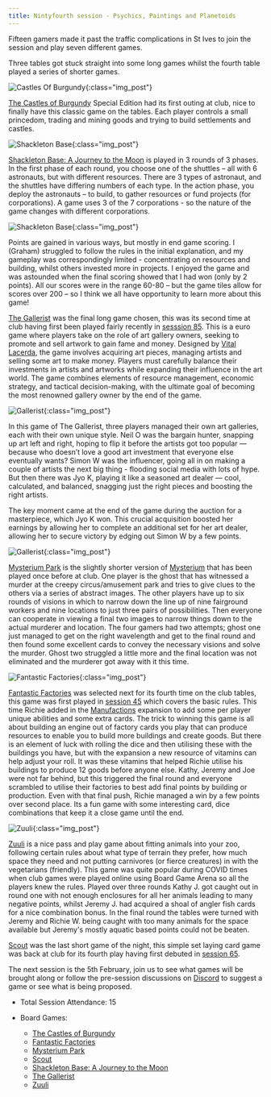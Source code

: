 ```yaml
---
title: Nintyfourth session - Psychics, Paintings and Planetoids
---
```


Fifteen gamers made it past the traffic complications in St Ives to join the session and play seven different games.

Three tables got stuck straight into some long games whilst the fourth table played a series of shorter games.

![Castles Of Burgundy](/images/posts/2025_01_22/CastlesOfBurgundy01.jpg "Castles Of Burgundy"){:class="img_post"}

[The Castles of Burgundy][CoB] Special Edition had its first outing at club, nice to finally have this classic game on the tables. Each player controls a small princedom, trading and mining goods and trying to build settlements and castles. 

![Shackleton Base](/images/posts/2025_01_22/ShackletonsBase01.jpg "Shackleton Base"){:class="img_post"}

[Shackleton Base: A Journey to the Moon][SB] is played in 3 rounds of 3 phases.  In the first phase of each round, you choose one of the shuttles – all with 6 astronauts, but with different resources.  There are 3 types of astronaut, and the shuttles have differing numbers of each type.  In the action phase, you deploy the astronauts – to build, to gather resources or fund projects (for corporations).  A game uses 3 of the 7 corporations - so the nature of the game changes with different corporations.  

![Shackleton Base](/images/posts/2025_01_22/ShackletonsBase02.jpg "Shackleton Base"){:class="img_post"}

Points are gained in various ways, but mostly in end game scoring.  I (Graham) struggled to follow the rules in the initial explanation, and my gameplay was correspondingly limited - concentrating on resources and building, whilst others invested more in projects.  I enjoyed the game and was astounded when the final scoring showed that I had won (only by 2 points).  All our scores were in the range 60-80 – but the game tiles allow for scores over 200 – so I think we all have opportunity to learn more about this game!

[The Gallerist][TGa] was the final long game chosen, this was its second time at club having first been played fairly recently in [sesssion 85][85]. This is a euro game where players take on the role of art gallery owners, seeking to promote and sell artwork to gain fame and money. Designed by [Vital Lacerda][VL], the game involves acquiring art pieces, managing artists and selling some art to make money. Players must carefully balance their investments in artists and artworks while expanding their influence in the art world. The game combines elements of resource management, economic strategy, and tactical decision-making, with the ultimate goal of becoming the most renowned gallery owner by the end of the game. 

![Gallerist](/images/posts/2025_01_22/Gallerist02.jpg "Gallerist"){:class="img_post"}

In this game of The Gallerist, three players managed their own art galleries, each with their own unique style. Neil O was the bargain hunter, snapping up art left and right, hoping to flip it before the artists got too popular — because who doesn’t love a good art investment that everyone else eventually wants? Simon W was the influencer, going all in on making a couple of artists the next big thing - flooding social media with lots of hype. But then there was Jyo K, playing it like a seasoned art dealer — cool, calculated, and balanced, snagging just the right pieces and boosting the right artists.

The key moment came at the end of the game during the auction for a masterpiece, which Jyo K won. This crucial acquisition boosted her earnings by allowing her to complete an additional set for her art dealer, allowing her to secure victory by edging out Simon W by a few points.

![Gallerist](/images/posts/2025_01_22/Gallerist01.jpg "Gallerist"){:class="img_post"}

[Mysterium Park][MP] is the slightly shorter version of [Mysterium][My] that has been played once before at club. One player is the ghost that has witnessed a murder at the creepy circus/amusement park and tries to give clues to the others via a series of abstract images. The other players have up to six rounds of visions in which to narrow down the line up of nine fairground workers and nine locations to just three pairs of possibilities. Then everyone can cooperate in viewing a final two images to narrow things down to the actual murderer and location. The four gamers had two attempts; ghost one just managed to get on the right wavelength and get to the final round and then found some excellent cards to convey the necessary visions and solve the murder. Ghost two struggled a little more and the final location was not eliminated and the murderer got away with it this time.

![Fantastic Factories](/images/posts/2025_01_22/FantasticFactories01.jpg "Fantastic Factories"){:class="img_post"}

[Fantastic Factories][FF] was selected next for its fourth time on the club tables, this game was first played in [session 45][45] which covers the basic rules. This time Richie added in the [Manufactions][FFM] expansion to add some per player unique abilities and some extra cards. The trick to winning this game is all about building an engine out of factory cards you play that can produce resources to enable you to build more buildings and create goods. But there is an element of luck with rolling the dice and then utilising these with the buildings you have, but with the expansion a new resource of vitamins can help adjust your roll. It was these vitamins that helped Richie utilise his buildings to produce 12 goods before anyone else. Kathy, Jeremy and Joe were not far behind, but this triggered the final round and everyone scrambled to utilise their factories to best add final points by building or production. Even with that final push, Richie managed a win by a few points over second place. Its a fun game with some interesting card, dice combinations that keep it a close game until the end.

![Zuuli](/images/posts/2025_01_22/Zuuli01.jpg "Zuuli"){:class="img_post"}

[Zuuli][Zu] is a nice pass and play game about fitting animals into your zoo, following certain rules about what type of terrain they prefer, how much space they need and not putting carnivores (or fierce creatures) in with the vegetarians (friendly). This game was quite popular during COVID times when club games were played online using Board Game Arena so all the players knew the rules. Played over three rounds Kathy J. got caught out in round one with not enough enclosures for all her animals leading to many negative points, whilst Jeremy J. had acquired a shoal of angler fish cards for a nice combination bonus. In the final round the tables were turned with Jeremy and Richie W. being caught with too many animals for the space available but Jeremy's mostly aquatic based points could not be beaten.

[Scout][Sc] was the last short game of the night, this simple set laying card game was back at club for its fourth play having first debuted in [session 65][65].

The next session is the 5th February, join us to see what games will be brought along or follow the pre-session discussions on [Discord][Contact] to suggest a game or see what is being proposed.

* Total Session Attendance: 15
* Board Games:

	 * [The Castles of Burgundy][CoB]
	 * [Fantastic Factories][FF]
	 * [Mysterium Park][MP]
	 * [Scout][Sc]
	 * [Shackleton Base: A Journey to the Moon][SB]
	 * [The Gallerist][TGa]
	 * [Zuuli][Zu]


[45]: /2023/01/11/fortyfifth-session.html
[65]: /2023/10/18/sixtyfifth-session.html
[85]: /2024/08/21/eightyfifth-session.html

[CoB]: {{site.data.BoardGameLinks.CastlesOfBurgundySpecialEdition.Link}}
[FF]: {{site.data.BoardGameLinks.FantasticFactories.Link}}
[MP]: {{site.data.BoardGameLinks.SouthernPacific.Link}}
[Sc]: {{site.data.BoardGameLinks.Scout.Link}}
[SB]: {{site.data.BoardGameLinks.ShackletonBaseAJourneyToTheMoon.Link}}
[TGa]: {{site.data.BoardGameLinks.TheGallerist.Link}}
[Zu]: {{site.data.BoardGameLinks.Zuuli.Link}}
[My]: {{site.data.BoardGameLinks.Mysterium.Link}}
[FFM]: {{site.data.BoardGameLinks.FantasticFactoriesManufactions.Link}}

[Contact]: /Contact.html
[VL]: https://boardgamegeek.com/boardgamedesigner/12396/vital-lacerda
